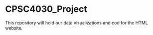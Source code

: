 # CPSC4030_Project
This repository will hold our data visualizations and cod for the HTML website. 
